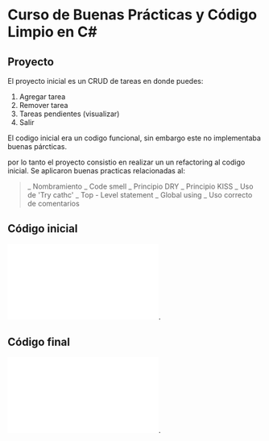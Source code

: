 # Curso de Buenas Prácticas y Código Limpio en C#


## Proyecto
El proyecto inicial es un CRUD de tareas en donde puedes:
1. Agregar tarea
2. Remover tarea
3. Tareas pendientes (visualizar)
4. Salir

El codigo inicial era un codigo funcional, sin embargo este no implementaba buenas párcticas.

por lo tanto el proyecto consistio en realizar un  un refactoring al codigo inicial.
Se aplicaron buenas practicas relacionadas al:
>_ Nombramiento
>_ Code smell
>_ Principio DRY
>_ Principio KISS
>_ Uso de 'Try cathc'
>_ Top - Level statement
>_ Global using
>_ Uso correcto de comentarios

## Código inicial
![Visual Studio Code](Codigoinicial.md).
## Código final
![Visual Studio Code](Codigofinal.md).
